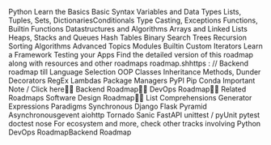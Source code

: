 Python
Learn the Basics
Basic Syntax
Variables and Data Types
Lists, Tuples, Sets, DictionariesConditionals
Type Casting, Exceptions
Functions, Builtin Functions
Datastructures and Algorithms
Arrays and Linked Lists
Heaps, Stacks and Queues
Hash Tables
Binary Search Trees
Recursion
Sorting Algorithms
Advanced Topics
Modules
Builtin
Custom
Iterators
Learn a Framework
Testing your Apps
Find the detailed version of this roadmap
along with resources and other roadmaps
roadmap.shhttps : //
Backend roadmap till Language Selection
OOP
Classes
Inheritance
Methods, Dunder
Decorators
RegEx
Lambdas
Package Managers
PyPI
Pip
Conda
Important Note / Click here
Backend Roadmap
DevOps Roadmap
Related Roadmaps
Software Design Roadmap
List Comprehensions
Generator Expressions
Paradigms
Synchronous
Django
Flask
Pyramid
Asynchronousgevent
aiohttp
Tornado
Sanic
FastAPI
unittest / pyUnit
pytest
doctest
nose
For ecosystem and more, check other tracks involving Python
DevOps RoadmapBackend Roadmap
